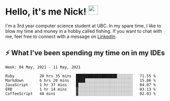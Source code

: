 
# Hello, it's me Nick! <img src="https://raw.githubusercontent.com/MartinHeinz/MartinHeinz/master/wave.gif" width="30px">

I'm a 3rd year computer science student at UBC. In my spare time, I like to blow my time and money in a hobby called fishing. If you want to chat with me, feel free to connect with a message on [LinkedIn](https://www.linkedin.com/in/nicholas-wong-a0a51510a/).

## ⚡️ What I've been spending my time on in my IDEs
<!--START_SECTION:waka-->
```text
Week: 04 May, 2021 - 11 May, 2021

Ruby           28 hrs 35 mins  ██████████████████░░░░░░░   71.55 % 
Markdown       6 hrs 20 mins   ████░░░░░░░░░░░░░░░░░░░░░   15.86 % 
JavaScript     1 hr 37 mins    █░░░░░░░░░░░░░░░░░░░░░░░░   04.07 % 
ERB            1 hr 14 mins    ▓░░░░░░░░░░░░░░░░░░░░░░░░   03.13 % 
CoffeeScript   48 mins         ▓░░░░░░░░░░░░░░░░░░░░░░░░   02.03 % 
```
<!--END_SECTION:waka-->
